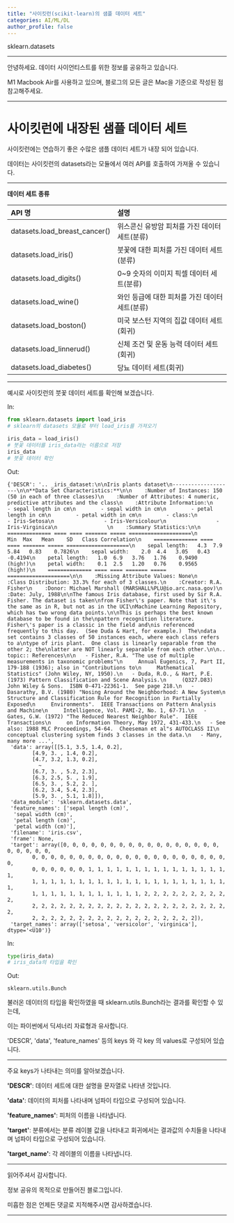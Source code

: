 ```yaml
---
title: "사이킷런(scikit-learn)의 샘플 데이터 세트"
categories: AI/ML/DL
author_profile: false
---
```

sklearn.datasets

----

안녕하세요.
데이터 사이언티스트를 위한 정보를 공유하고 있습니다.

M1 Macbook Air를 사용하고 있으며, 블로그의 모든 글은 Mac을 기준으로 작성된 점 참고해주세요.

----

# 사이킷런에 내장된 샘플 데이터 세트

사이킷런에는 연습하기 좋은 수많은 샘플 데이터 세트가 내장 되어 있습니다.

데이터는 사이킷런의 datasets라는 모듈에서 여러 API를 호출하여 가져올 수 있습니다.

----

**데이터 세트 종류**

| API 명                        | 설명                                           |
| :---------------------------- | :--------------------------------------------- |
| datasets.load_breast_cancer() | 위스콘신 유방암 피처를 가진 데이터 세트(분류)  |
| datasets.load_iris()          | 붓꽃에 대한 피처를 가진 데이터 세트(분류)      |
| datasets.load_digits()        | 0~9 숫자의 이미지 픽셀 데이터 세트(분류)       |
| datasets.load_wine()          | 와인 등급에 대한 피처를 가진 데이터 세트(분류) |
| datasets.load_boston()        | 미국 보스턴 지역의 집값 데이터 세트(회귀)      |
| datasets.load_linnerud()      | 신체 조건 및 운동 능력 데이터 세트(회귀)       |
| datasets.load_diabetes()      | 당뇨 데이터 세트(회귀)                         |

----

예시로 사이킷런의 붓꽃 데이터 세트를 확인해 보겠습니다.

In:
```python
from sklearn.datasets import load_iris
# sklearn의 datasets 모듈로 부터 load_iris를 가져오기

iris_data = load_iris()
# 붓꽃 데이터를 iris_data라는 이름으로 저장
iris_data
# 붓꽃 데이터 확인
```

Out:


    {'DESCR': '.. _iris_dataset:\n\nIris plants dataset\n--------------------\n\n**Data Set Characteristics:**\n\n    :Number of Instances: 150 (50 in each of three classes)\n    :Number of Attributes: 4 numeric, predictive attributes and the class\n    :Attribute Information:\n        - sepal length in cm\n        - sepal width in cm\n        - petal length in cm\n        - petal width in cm\n        - class:\n                - Iris-Setosa\n                - Iris-Versicolour\n                - Iris-Virginica\n                \n    :Summary Statistics:\n\n    ============== ==== ==== ======= ===== ====================\n                    Min  Max   Mean    SD   Class Correlation\n    ============== ==== ==== ======= ===== ====================\n    sepal length:   4.3  7.9   5.84   0.83    0.7826\n    sepal width:    2.0  4.4   3.05   0.43   -0.4194\n    petal length:   1.0  6.9   3.76   1.76    0.9490  (high!)\n    petal width:    0.1  2.5   1.20   0.76    0.9565  (high!)\n    ============== ==== ==== ======= ===== ====================\n\n    :Missing Attribute Values: None\n    :Class Distribution: 33.3% for each of 3 classes.\n    :Creator: R.A. Fisher\n    :Donor: Michael Marshall (MARSHALL%PLU@io.arc.nasa.gov)\n    :Date: July, 1988\n\nThe famous Iris database, first used by Sir R.A. Fisher. The dataset is taken\nfrom Fisher\'s paper. Note that it\'s the same as in R, but not as in the UCI\nMachine Learning Repository, which has two wrong data points.\n\nThis is perhaps the best known database to be found in the\npattern recognition literature.  Fisher\'s paper is a classic in the field and\nis referenced frequently to this day.  (See Duda & Hart, for example.)  The\ndata set contains 3 classes of 50 instances each, where each class refers to a\ntype of iris plant.  One class is linearly separable from the other 2; the\nlatter are NOT linearly separable from each other.\n\n.. topic:: References\n\n   - Fisher, R.A. "The use of multiple measurements in taxonomic problems"\n     Annual Eugenics, 7, Part II, 179-188 (1936); also in "Contributions to\n     Mathematical Statistics" (John Wiley, NY, 1950).\n   - Duda, R.O., & Hart, P.E. (1973) Pattern Classification and Scene Analysis.\n     (Q327.D83) John Wiley & Sons.  ISBN 0-471-22361-1.  See page 218.\n   - Dasarathy, B.V. (1980) "Nosing Around the Neighborhood: A New System\n     Structure and Classification Rule for Recognition in Partially Exposed\n     Environments".  IEEE Transactions on Pattern Analysis and Machine\n     Intelligence, Vol. PAMI-2, No. 1, 67-71.\n   - Gates, G.W. (1972) "The Reduced Nearest Neighbor Rule".  IEEE Transactions\n     on Information Theory, May 1972, 431-433.\n   - See also: 1988 MLC Proceedings, 54-64.  Cheeseman et al"s AUTOCLASS II\n     conceptual clustering system finds 3 classes in the data.\n   - Many, many more ...',
     'data': array([[5.1, 3.5, 1.4, 0.2],
            [4.9, 3. , 1.4, 0.2],
            [4.7, 3.2, 1.3, 0.2],
              ~
            [6.7, 3. , 5.2, 2.3],
            [6.3, 2.5, 5. , 1.9],
            [6.5, 3. , 5.2, 2. ],
            [6.2, 3.4, 5.4, 2.3],
            [5.9, 3. , 5.1, 1.8]]),
     'data_module': 'sklearn.datasets.data',
     'feature_names': ['sepal length (cm)',
      'sepal width (cm)',
      'petal length (cm)',
      'petal width (cm)'],
     'filename': 'iris.csv',
     'frame': None,
     'target': array([0, 0, 0, 0, 0, 0, 0, 0, 0, 0, 0, 0, 0, 0, 0, 0, 0, 0, 0, 0, 0, 0,
            0, 0, 0, 0, 0, 0, 0, 0, 0, 0, 0, 0, 0, 0, 0, 0, 0, 0, 0, 0, 0, 0,
            0, 0, 0, 0, 0, 0, 1, 1, 1, 1, 1, 1, 1, 1, 1, 1, 1, 1, 1, 1, 1, 1,
            1, 1, 1, 1, 1, 1, 1, 1, 1, 1, 1, 1, 1, 1, 1, 1, 1, 1, 1, 1, 1, 1,
            1, 1, 1, 1, 1, 1, 1, 1, 1, 1, 1, 1, 2, 2, 2, 2, 2, 2, 2, 2, 2, 2,
            2, 2, 2, 2, 2, 2, 2, 2, 2, 2, 2, 2, 2, 2, 2, 2, 2, 2, 2, 2, 2, 2,
            2, 2, 2, 2, 2, 2, 2, 2, 2, 2, 2, 2, 2, 2, 2, 2, 2, 2]),
     'target_names': array(['setosa', 'versicolor', 'virginica'], dtype='<U10')}

In:
```python
type(iris_data)
# iris_data의 타입을 확인
```

Out:


    sklearn.utils.Bunch

불러온 데이터의 타입을 확인하였을 때 sklearn.utils.Bunch라는 결과를 확인할 수 있는데,

이는 파이썬에서 딕셔너리 자료형과 유사합니다.

'DESCR', 'data', 'feature_names' 등의 keys 와 각 key 의 values로 구성되어 있습니다.

----

주요 keys가 나타내는 의미를 알아보겠습니다.

**'DESCR'**: 데이터 세트에 대한 설명을 문자열로 나타낸 것입니다.

**'data'**: 데이터의 피처를 나타내며 넘파이 타입으로 구성되어 있습니다.

**'feature_names'**: 피처의 이름을 나타냅니다.

**'target'**: 분류에서는 분류 레이블 값을 나타내고 회귀에서는 결과값의 수치들을 나타내며 넘파이 타입으로 구성되어 있습니다.

**'target_name'**: 각 레이블의 이름을 나타냅니다.

----

읽어주셔서 감사합니다.

정보 공유의 목적으로 만들어진 블로그입니다.

미흡한 점은 언제든 댓글로 지적해주시면 감사하겠습니다.

----
